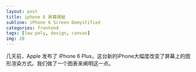 ```yaml
---
layout: post
title: iphone 6 屏幕揭秘
subline: iPhone 6 Screen Demystified
categories: frontend
tags: [low poly, design, canvas]
img: 28
---
```


<p>
	几天前，Apple 发布了 iPhone 6 Plus，这台新的iPhone大幅度改变了屏幕上的图形渲染方式。我们做了一个图表来阐明这一点。
</p>

<p>
	<img src="http://zhuowenli-data.stor.sinaapp.com/images/2014/09/iphone-6-screens-demystified.png" alt="">
</p>